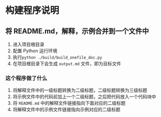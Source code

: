 # 构建程序说明

## 将 README.md，解释，示例合并到一个文件中

1. 进入项目根目录
2. 配置 Python 运行环境
3. 执行`python ./build/build_onefile_doc.py`
4. 在项目根目录下会生成 `output.md` 文件，即为目标文件

### 这个程序做了什么

1. 将解释文件中的一级标题转换为二级标题，二级标题转换为三级标题
2. 将示例文件中的代码前加上一个二级标题，之后把代码放入一个代码块中
3. 将 `README.md` 中的解释文件链接指向下面对应的二级标题
4. 将解释文件中的示例文件链接指向示例对应的二级标题
